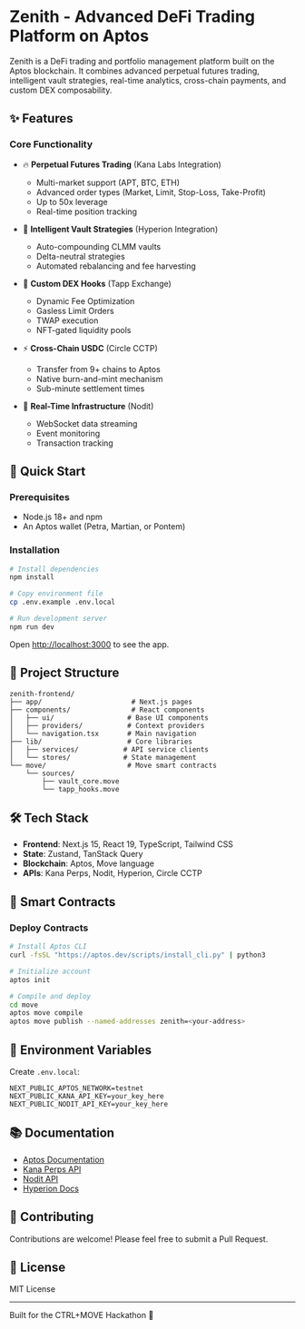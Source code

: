 # Zenith - Advanced DeFi Trading Platform on Aptos

Zenith is a DeFi trading and portfolio management platform built on the Aptos blockchain. It combines advanced perpetual futures trading, intelligent vault strategies, real-time analytics, cross-chain payments, and custom DEX composability.

## ✨ Features

### Core Functionality
- 🔥 **Perpetual Futures Trading** (Kana Labs Integration)
  - Multi-market support (APT, BTC, ETH)
  - Advanced order types (Market, Limit, Stop-Loss, Take-Profit)
  - Up to 50x leverage
  - Real-time position tracking

- 💎 **Intelligent Vault Strategies** (Hyperion Integration)
  - Auto-compounding CLMM vaults
  - Delta-neutral strategies
  - Automated rebalancing and fee harvesting

- 🔗 **Custom DEX Hooks** (Tapp Exchange)
  - Dynamic Fee Optimization
  - Gasless Limit Orders
  - TWAP execution
  - NFT-gated liquidity pools

- ⚡ **Cross-Chain USDC** (Circle CCTP)
  - Transfer from 9+ chains to Aptos
  - Native burn-and-mint mechanism
  - Sub-minute settlement times

- 📡 **Real-Time Infrastructure** (Nodit)
  - WebSocket data streaming
  - Event monitoring
  - Transaction tracking

## 🚀 Quick Start

### Prerequisites
- Node.js 18+ and npm
- An Aptos wallet (Petra, Martian, or Pontem)

### Installation

```bash
# Install dependencies
npm install

# Copy environment file
cp .env.example .env.local

# Run development server
npm run dev
```

Open [http://localhost:3000](http://localhost:3000) to see the app.

## 📁 Project Structure

```
zenith-frontend/
├── app/                      # Next.js pages
├── components/               # React components
│   ├── ui/                  # Base UI components
│   ├── providers/           # Context providers
│   └── navigation.tsx       # Main navigation
├── lib/                     # Core libraries
│   ├── services/           # API service clients
│   └── stores/             # State management
└── move/                    # Move smart contracts
    └── sources/
        ├── vault_core.move
        └── tapp_hooks.move
```

## 🛠️ Tech Stack

- **Frontend**: Next.js 15, React 19, TypeScript, Tailwind CSS
- **State**: Zustand, TanStack Query
- **Blockchain**: Aptos, Move language
- **APIs**: Kana Perps, Nodit, Hyperion, Circle CCTP

## 📝 Smart Contracts

### Deploy Contracts

```bash
# Install Aptos CLI
curl -fsSL "https://aptos.dev/scripts/install_cli.py" | python3

# Initialize account
aptos init

# Compile and deploy
cd move
aptos move compile
aptos move publish --named-addresses zenith=<your-address>
```

## 🔐 Environment Variables

Create `.env.local`:

```env
NEXT_PUBLIC_APTOS_NETWORK=testnet
NEXT_PUBLIC_KANA_API_KEY=your_key_here
NEXT_PUBLIC_NODIT_API_KEY=your_key_here
```

## 📚 Documentation

- [Aptos Documentation](https://aptos.dev)
- [Kana Perps API](https://docs.kanalabs.io/products-and-features/trading-apis/kana-perps-api)
- [Nodit API](https://developer.nodit.io/reference/aptos-quickstart)
- [Hyperion Docs](https://docs.hyperion.xyz)

## 🤝 Contributing

Contributions are welcome! Please feel free to submit a Pull Request.

## 📄 License

MIT License

---

Built for the CTRL+MOVE Hackathon 🚀
